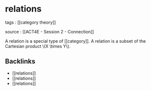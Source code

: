 # relations

tags
: [[category theory]]

source
: [[ACT4E - Session 2 - Connection]]

A relation is a special type of [[category]]. A relation is a subset of the Cartesian product \\(X \times Y\\).


<a id="org90af869"></a>

## Backlinks

-   [[relations]]
-   [[relations]]
-   [[relations]]
